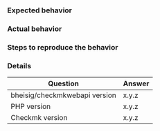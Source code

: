 <!--
Please note:

1.  Fill in this template according to your issue.
2.  Post code as text (using proper markup). Do not post screenshots of code.
-->

### Expected behavior

<!-- Insert text -->

### Actual behavior

<!-- Insert text -->

### Steps to reproduce the behavior

<!-- Insert text -->

### Details

| Question                      | Answer            |
| ----------------------------- | ----------------- |
| bheisig/checkmkwebapi version | x.y.z             |
| PHP version                   | x.y.z             |
| Checkmk version               | x.y.z             |
